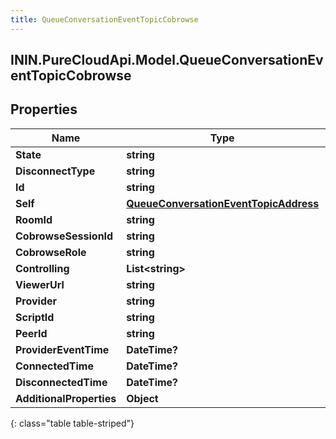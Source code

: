 ```yaml
---
title: QueueConversationEventTopicCobrowse
---
```

## ININ.PureCloudApi.Model.QueueConversationEventTopicCobrowse

## Properties

|Name | Type | Description | Notes|
|------------ | ------------- | ------------- | -------------|
| **State** | **string** |  | [optional] |
| **DisconnectType** | **string** |  | [optional] |
| **Id** | **string** |  | [optional] |
| **Self** | [**QueueConversationEventTopicAddress**](QueueConversationEventTopicAddress.html) |  | [optional] |
| **RoomId** | **string** |  | [optional] |
| **CobrowseSessionId** | **string** |  | [optional] |
| **CobrowseRole** | **string** |  | [optional] |
| **Controlling** | **List&lt;string&gt;** |  | [optional] |
| **ViewerUrl** | **string** |  | [optional] |
| **Provider** | **string** |  | [optional] |
| **ScriptId** | **string** |  | [optional] |
| **PeerId** | **string** |  | [optional] |
| **ProviderEventTime** | **DateTime?** |  | [optional] |
| **ConnectedTime** | **DateTime?** |  | [optional] |
| **DisconnectedTime** | **DateTime?** |  | [optional] |
| **AdditionalProperties** | **Object** |  | [optional] |
{: class="table table-striped"}



